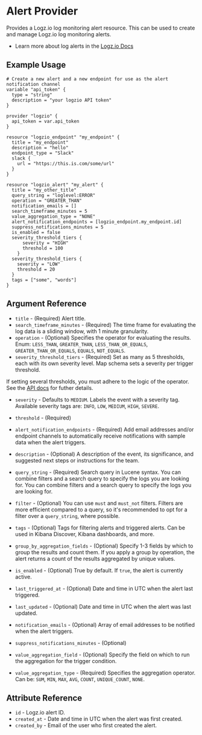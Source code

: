 # Alert Provider

Provides a Logz.io log monitoring alert resource. This can be used to create and manage Logz.io log monitoring alerts.

* Learn more about log alerts in the [Logz.io Docs](https://docs.logz.io/user-guide/alerts/)

## Example Usage

```hcl
# Create a new alert and a new endpoint for use as the alert notification channel
variable "api_token" {
  type = "string"
  description = "your logzio API token"
}

provider "logzio" {
  api_token = var.api_token
}

resource "logzio_endpoint" "my_endpoint" {
  title = "my_endpoint"
  description = "hello"
  endpoint_type = "Slack"
  slack {
    url = "https://this.is.com/some/url"
  }
}

resource "logzio_alert" "my_alert" {
  title = "my_other_title"
  query_string = "loglevel:ERROR"
  operation = "GREATER_THAN"
  notification_emails = []
  search_timeframe_minutes = 5
  value_aggregation_type = "NONE"
  alert_notification_endpoints = [logzio_endpoint.my_endpoint.id]
  suppress_notifications_minutes = 5
  is_enabled = false
  severity_threshold_tiers {
      severity = "HIGH"
      threshold = 100
    }
  severity_threshold_tiers {
    severity = "LOW"
    threshold = 20
  }
  tags = ["some", "words"]
}

```

## Argument Reference

*	`title` - (Required) Alert title.
*	`search_timeframe_minutes` - (Required)  The time frame for evaluating the log data is a sliding window, with 1 minute granularity.
*	`operation` - (Optional) Specifies the operator for evaluating the results. Enum: `LESS_THAN`, `GREATER_THAN`, `LESS_THAN_OR_EQUALS`, `GREATER_THAN_OR_EQUALS`, `EQUALS`, `NOT_EQUALS`.
*	`severity_threshold_tiers` - (Required) Set as many as
5 thresholds, each with its own severity level. Map schema sets a severity per trigger threshold. 

  If setting several thresholds, you must adhere to the logic of the operator. See the [API docs](https://docs.logz.io/api/#operation/createAlert) for futher details.
  *	`severity` - Defaults to `MEDIUM`. Labels the event with a severity tag. Available severity tags are: `INFO`, `LOW`, `MEDIUM`, `HIGH`, `SEVERE`.
  *	`threshold` - (Required) 

*	`alert_notification_endpoints` - (Required) Add email addresses and/or endpoint channels to automatically receive notifications with sample data when the alert triggers.
*	`description` - (Optional) A description of the event, its significance, and suggested next steps or instructions for the team.
*	`query_string` - (Required) Search query in Lucene syntax. You can combine filters and a search query to specify the logs you are looking for. You can combine filters and a search query to specify the logs you are looking for.
*	`filter` - (Optional) You can use `must` and `must_not` filters. Filters are more efficient compared to a query, so it's recommended to opt for a filter over a `query_string`, where possible.
*	`tags` - (Optional) Tags for filtering alerts and triggered alerts. Can be used in Kibana Discover, Kibana dashboards, and more.
*	`group_by_aggregation_fields` - (Optional) Specify 1-3 fields by which to group the results and count them. If you apply a group by operation, the alert returns a count of the results aggregated by unique values.
*	`is_enabled` - (Optional) True by default. If `true`, the alert is currently active.
*	`last_triggered_at` - (Optional) Date and time in UTC when the alert last triggered.
*	`last_updated` - (Optional) Date and time in UTC when the alert was last updated.
*	`notification_emails` - (Optional) Array of email addresses to be notified when the alert triggers.
*	`suppress_notifications_minutes` - (Optional)
*	`value_aggregation_field` - (Optional) Specify the field on which to run the aggregation for the trigger condition.
* `value_aggregation_type` - (Required) Specifies the aggregation operator. Can be: `SUM`, `MIN`, `MAX`, `AVG`, `COUNT`, `UNIQUE_COUNT`, `NONE`.

## Attribute Reference

*	`id` - Logz.io alert ID.
*	`created_at` - Date and time in UTC when the alert was first created.
*	`created_by` - Email of the user who first created the alert.
